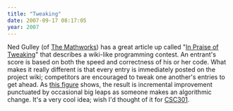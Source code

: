 ```yaml
---
title: "Tweaking"
date: 2007-09-17 08:17:05
year: 2007
---
```

Ned Gulley (of <a href="http://www.mathworks.com">The Mathworks</a>) has a great article up called "<a href="http://www.starchamber.com/gulley/pubs/tweaking/tweaking.html">In Praise of Tweaking</a>" that describes a wiki-like programming contest.  An entrant's score is based on both the speed and correctness of his or her code.  What makes it really different is that every entry is immediately posted on the project wiki; competitors are encouraged to tweak one another's entries to get ahead.  As <a href="http://www.starchamber.com/gulley/pubs/tweaking/figure2.png">this figure</a> shows, the result is incremental improvement punctuated by occasional big leaps as someone makes an algorithmic change.  It's a very cool idea; wish I'd thought of it for <a href="http://www.cs.toronto.edu/~csc301h">CSC301</a>.
